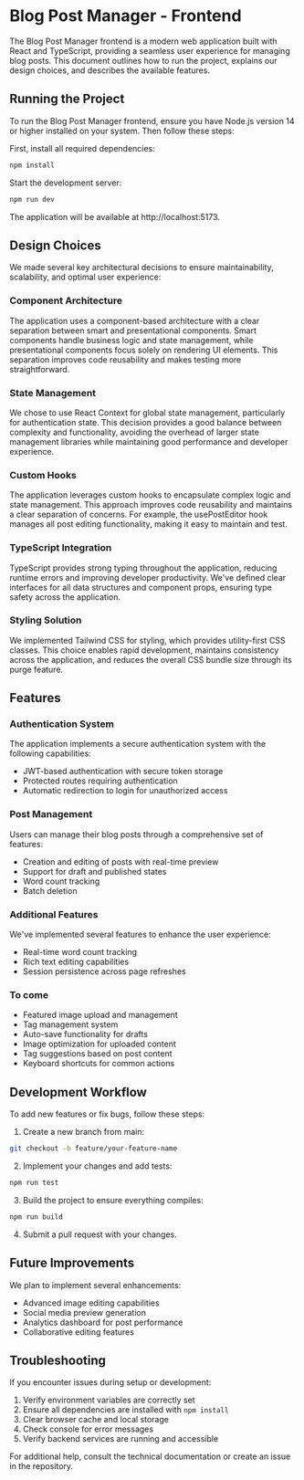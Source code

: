 # Blog Post Manager - Frontend

The Blog Post Manager frontend is a modern web application built with React and TypeScript, providing a seamless user experience for managing blog posts. This document outlines how to run the project, explains our design choices, and describes the available features.

## Running the Project

To run the Blog Post Manager frontend, ensure you have Node.js version 14 or higher installed on your system. Then follow these steps:

First, install all required dependencies:

```bash
npm install
```

Start the development server:

```bash
npm run dev
```

The application will be available at http://localhost:5173.

## Design Choices

We made several key architectural decisions to ensure maintainability, scalability, and optimal user experience:

### Component Architecture

The application uses a component-based architecture with a clear separation between smart and presentational components. Smart components handle business logic and state management, while presentational components focus solely on rendering UI elements. This separation improves code reusability and makes testing more straightforward.

### State Management

We chose to use React Context for global state management, particularly for authentication state. This decision provides a good balance between complexity and functionality, avoiding the overhead of larger state management libraries while maintaining good performance and developer experience.

### Custom Hooks

The application leverages custom hooks to encapsulate complex logic and state management. This approach improves code reusability and maintains a clear separation of concerns. For example, the usePostEditor hook manages all post editing functionality, making it easy to maintain and test.

### TypeScript Integration

TypeScript provides strong typing throughout the application, reducing runtime errors and improving developer productivity. We've defined clear interfaces for all data structures and component props, ensuring type safety across the application.

### Styling Solution

We implemented Tailwind CSS for styling, which provides utility-first CSS classes. This choice enables rapid development, maintains consistency across the application, and reduces the overall CSS bundle size through its purge feature.

## Features

### Authentication System

The application implements a secure authentication system with the following capabilities:

- JWT-based authentication with secure token storage
- Protected routes requiring authentication
- Automatic redirection to login for unauthorized access

### Post Management

Users can manage their blog posts through a comprehensive set of features:

- Creation and editing of posts with real-time preview
- Support for draft and published states
- Word count tracking
- Batch deletion

### Additional Features

We've implemented several features to enhance the user experience:

- Real-time word count tracking
- Rich text editing capabilities
- Session persistence across page refreshes

### To come

- Featured image upload and management
- Tag management system
- Auto-save functionality for drafts
- Image optimization for uploaded content
- Tag suggestions based on post content
- Keyboard shortcuts for common actions

## Development Workflow

To add new features or fix bugs, follow these steps:

1. Create a new branch from main:

```bash
git checkout -b feature/your-feature-name
```

2. Implement your changes and add tests:

```bash
npm run test
```

3. Build the project to ensure everything compiles:

```bash
npm run build
```

4. Submit a pull request with your changes.

## Future Improvements

We plan to implement several enhancements:

- Advanced image editing capabilities
- Social media preview generation
- Analytics dashboard for post performance
- Collaborative editing features

## Troubleshooting

If you encounter issues during setup or development:

1. Verify environment variables are correctly set
2. Ensure all dependencies are installed with `npm install`
3. Clear browser cache and local storage
4. Check console for error messages
5. Verify backend services are running and accessible

For additional help, consult the technical documentation or create an issue in the repository.
